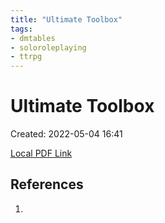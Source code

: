 ```yaml
---
title: "Ultimate Toolbox"
tags:
- dmtables
- soloroleplaying
- ttrpg
---
```

# Ultimate Toolbox

Created: 2022-05-04 16:41

[Local PDF Link](<G:\My Drive\Gam\Tabletop\Role Playing Games\Solo\ultimate-toolbox.pdf>)


## References
1. 

